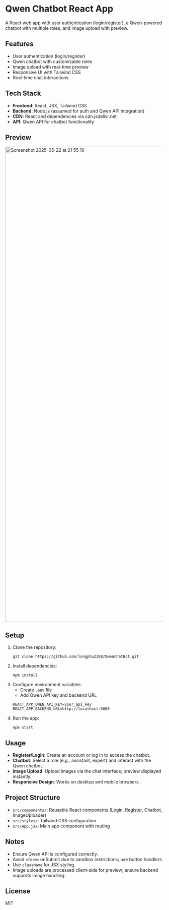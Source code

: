 # Qwen Chatbot React App

A React web app with user authentication (login/register), a Qwen-powered chatbot with multiple roles, and image upload with preview.

## Features
- User authentication (login/register)
- Qwen chatbot with customizable roles
- Image upload with real-time preview
- Responsive UI with Tailwind CSS
- Real-time chat interactions

## Tech Stack
- **Frontend**: React, JSX, Tailwind CSS
- **Backend**: Node.js (assumed for auth and Qwen API integration)
- **CDN**: React and dependencies via cdn.jsdelivr.net
- **API**: Qwen API for chatbot functionality

## Preview
<img width="1508" alt="Screenshot 2025-05-22 at 21 55 10" src="https://github.com/user-attachments/assets/ab66da73-5d84-4d90-a53d-fc59554e9457" />

## Setup
1. Clone the repository:
   ```
   git clone https://github.com/longphu2308/QwenChatBot.git
   ```
2. Install dependencies:
   ```
   npm install
   ```
3. Configure environment variables:
   - Create `.env` file
   - Add Qwen API key and backend URL
   ```
   REACT_APP_QWEN_API_KEY=your_api_key
   REACT_APP_BACKEND_URL=http://localhost:5000
   ```
4. Run the app:
   ```
   npm start
   ```

## Usage
- **Register/Login**: Create an account or log in to access the chatbot.
- **Chatbot**: Select a role (e.g., assistant, expert) and interact with the Qwen chatbot.
- **Image Upload**: Upload images via the chat interface; preview displayed instantly.
- **Responsive Design**: Works on desktop and mobile browsers.

## Project Structure
- `src/components/`: Reusable React components (Login, Register, Chatbot, ImageUploader)
- `src/styles/`: Tailwind CSS configuration
- `src/App.jsx`: Main app component with routing

## Notes
- Ensure Qwen API is configured correctly.
- Avoid `<form>` onSubmit due to sandbox restrictions; use button handlers.
- Use `className` for JSX styling.
- Image uploads are processed client-side for preview; ensure backend supports image handling.

## License
MIT
